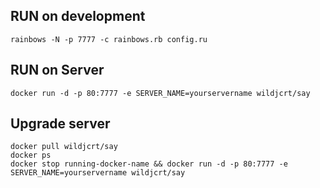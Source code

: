 ## RUN on development

    rainbows -N -p 7777 -c rainbows.rb config.ru

## RUN on Server

    docker run -d -p 80:7777 -e SERVER_NAME=yourservername wildjcrt/say

## Upgrade server

    docker pull wildjcrt/say
    docker ps
    docker stop running-docker-name && docker run -d -p 80:7777 -e SERVER_NAME=yourservername wildjcrt/say
